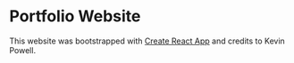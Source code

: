 # Portfolio Website

This website was bootstrapped with [Create React App](https://github.com/facebook/create-react-app) and credits to Kevin Powell.
